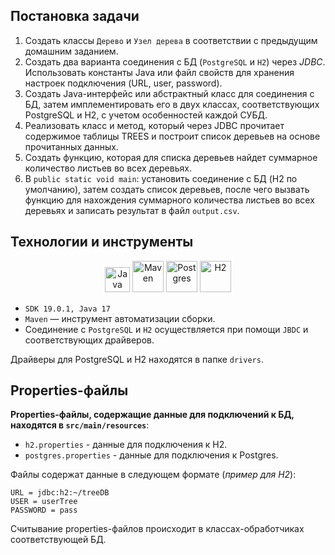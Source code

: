
## Постановка задачи

1. Создать классы `Дерево` и `Узел дерева` в соответствии с предыдущим домашним заданием.
2. Создать два варианта соединения с БД (`PostgreSQL` и `H2`) через *JDBC*. Использовать константы Java или файл свойств для хранения настроек подключения (URL, user, password).
3. Создать Java-интерфейс или абстрактный класс для соединения с БД, затем имплементировать его в двух классах, соответствующих PostgreSQL и H2, с учетом особенностей каждой СУБД.
4. Реализовать класс и метод, который через JDBC прочитает содержимое таблицы TREES и построит список деревьев на основе прочитанных данных.
5. Создать функцию, которая для списка деревьев найдет суммарное количество листьев во всех деревьях.
6. В `public static void main`: установить соединение с БД (H2 по умолчанию), затем создать список деревьев, после чего вызвать функцию для нахождения суммарного количества листьев во всех деревьях и записать результат в файл `output.csv`.

## Технологии и инструменты
<div align="center">
<img alt="Java"  src="https://upload.wikimedia.org/wikipedia/en/thumb/3/30/Java_programming_language_logo.svg/1200px-Java_programming_language_logo.svg.png" width="40"/>
<img alt="Maven" height="50" src="https://cdn.fs.teachablecdn.com/L2rtxPaRxa4am1VtNegg"/>
<img alt="Postgres" height="50" src="https://upload.wikimedia.org/wikipedia/commons/thumb/2/29/Postgresql_elephant.svg/993px-Postgresql_elephant.svg.png"/>
<img alt="H2" height="50" src="https://dbdb.io/media/logos/h2-logo.svg"/>
</div>

* <code>SDK 19.0.1, Java 17</code>
* <code>Maven</code> — инструмент автоматизации сборки.
* Соединение с <code>PostgreSQL</code> и <code>H2</code> осуществляется при помощи 
<code>JBDC</code> и соответствующих драйверов.

Драйверы для PostgreSQL и H2 находятся в папке <code>drivers</code>.
 
## Properties-файлы
__Properties-файлы, содержащие данные для подключений к БД, находятся в <code>src/main/resources</code>__:
- <code>h2.properties</code> - данные для подключения к H2.
- <code>postgres.properties</code> - данные для подключения к Postgres.

Файлы содержат данные в следующем формате (_пример для H2_):
```
URL = jdbc:h2:~/treeDB 
USER = userTree  
PASSWORD = pass
```
Считывание properties-файлов происходит в классах-обработчиках соответствующей БД.
